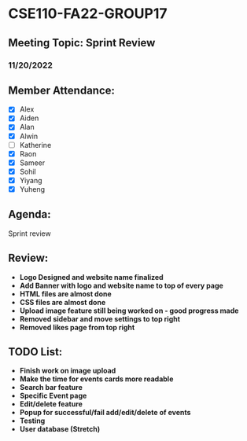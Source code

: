 # CSE110-FA22-GROUP17
## Meeting Topic: Sprint Review
### 11/20/2022 

## Member Attendance:
- [x] Alex
- [x] Aiden
- [x] Alan
- [x] Alwin
- [ ] Katherine
- [x] Raon
- [x] Sameer
- [x] Sohil
- [x] Yiyang
- [x] Yuheng

## Agenda:
  Sprint review
  
## Review: 
 - **Logo Designed and website name finalized**
 - **Add Banner with logo and website name to top of every page**
 - **HTML files are almost done**
 - **CSS files are almost done**
 - **Upload image feature still being worked on - good progress made**
 - **Removed sidebar and move settings to top right**
 - **Removed likes page from top right**
  
## TODO List:
 - **Finish work on image upload**
 - **Make the time for events cards more readable**
 - **Search bar feature**
 - **Specific Event page**
 - **Edit/delete feature**
 - **Popup for successful/fail add/edit/delete of events**
 - **Testing**
 - **User database (Stretch)**
